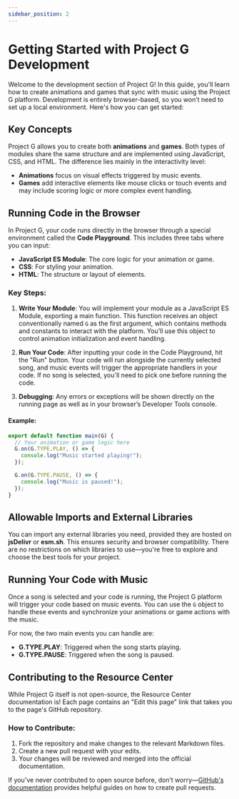 ```yaml
---
sidebar_position: 2
---
```


# Getting Started with Project G Development

Welcome to the development section of Project G! In this guide, you'll learn how to create animations and games that sync with music using the Project G platform. Development is entirely browser-based, so you won’t need to set up a local environment. Here's how you can get started:

## Key Concepts

Project G allows you to create both **animations** and **games**. Both types of modules share the same structure and are implemented using JavaScript, CSS, and HTML. The difference lies mainly in the interactivity level:

- **Animations** focus on visual effects triggered by music events.
- **Games** add interactive elements like mouse clicks or touch events and may include scoring logic or more complex event handling.

## Running Code in the Browser

In Project G, your code runs directly in the browser through a special environment called the **Code Playground**. This includes three tabs where you can input:

- **JavaScript ES Module**: The core logic for your animation or game.
- **CSS**: For styling your animation.
- **HTML**: The structure or layout of elements.

### Key Steps:

1. **Write Your Module**: You will implement your module as a JavaScript ES Module, exporting a main function. This function receives an object conventionally named `G` as the first argument, which contains methods and constants to interact with the platform. You’ll use this object to control animation initialization and event handling.

2. **Run Your Code**: After inputting your code in the Code Playground, hit the "Run" button. Your code will run alongside the currently selected song, and music events will trigger the appropriate handlers in your code. If no song is selected, you'll need to pick one before running the code.

3. **Debugging**: Any errors or exceptions will be shown directly on the running page as well as in your browser’s Developer Tools console.

#### Example:

```javascript
export default function main(G) {
  // Your animation or game logic here
  G.on(G.TYPE.PLAY, () => {
    console.log("Music started playing!");
  });

  G.on(G.TYPE.PAUSE, () => {
    console.log("Music is paused!");
  });
}
```

## Allowable Imports and External Libraries

You can import any external libraries you need, provided they are hosted on **jsDelivr** or **esm.sh**. This ensures security and browser compatibility. There are no restrictions on which libraries to use—you're free to explore and choose the best tools for your project.

## Running Your Code with Music

Once a song is selected and your code is running, the Project G platform will trigger your code based on music events. You can use the `G` object to handle these events and synchronize your animations or game actions with the music.

For now, the two main events you can handle are:

- **G.TYPE.PLAY**: Triggered when the song starts playing.
- **G.TYPE.PAUSE**: Triggered when the song is paused.

## Contributing to the Resource Center

While Project G itself is not open-source, the Resource Center documentation is! Each page contains an "Edit this page" link that takes you to the page's GitHub repository.

### How to Contribute:

1. Fork the repository and make changes to the relevant Markdown files.
2. Create a new pull request with your edits.
3. Your changes will be reviewed and merged into the official documentation.

If you’ve never contributed to open source before, don’t worry—[GitHub's documentation](https://docs.github.com/en/pull-requests/collaborating-with-pull-requests/proposing-changes-to-your-work-with-pull-requests/about-pull-requests) provides helpful guides on how to create pull requests.
